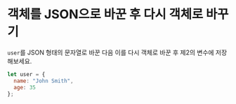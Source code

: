 # 객체를 JSON으로 바꾼 후 다시 객체로 바꾸기

`user`를 JSON 형태의 문자열로 바꾼 다음 이를 다시 객체로 바꾼 후 제2의 변수에 저장해보세요.

```js
let user = {
  name: "John Smith",
  age: 35
};
```
